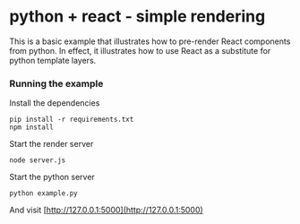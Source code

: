 python + react - simple rendering
=================================

This is a basic example that illustrates how to pre-render React components from python. In effect,
it illustrates how to use React as a substitute for python template layers.


### Running the example

Install the dependencies

```
pip install -r requirements.txt
npm install
```

Start the render server

```
node server.js
```

Start the python server

```
python example.py
```

And visit [http://127.0.0.1:5000](http://127.0.0.1:5000)